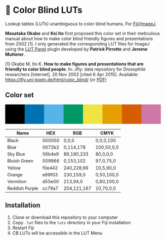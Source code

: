 # :rainbow: Color Blind LUTs

Lookup tables (LUTs) unambiguous to color blind humans. For [Fiji](https://fiji.sc/)/[ImageJ](https://imagej.github.io/).

**Masataka Okabe** and **Kei Ito** first proposed this color set in their meticulous manual about how to make color blind friendly figures and presentations from 2002 [1].
I only generated the corresponding LUT files for ImageJ using the [LUT Panel](http://rsb.info.nih.gov/ij/plugins/lut-panel.html) plugin developed by **Patrick Pirrotte** and **Jerome Mutterer**.

[1] Okabe M, Ito K. **How to make figures and presentations that are friendly to color blind people**. In: Jfly: data repository for *Drosophila* researchers [Internet]. 20 Nov 2002 [cited 6 Apr 2015]. Available: https://jfly.uni-koeln.de/html/color_blind/ (or [PDF](https://jfly.uni-koeln.de/html/manuals/pdf/color_blind.pdf))

## Color set

![](ColorBlindLUTs.png)

| Name           | HEX    | RGB         | CMYK       |
| -------------- | ------ | ----------- | ---------- |
| Black          | 000000 | 0,0,0       | 0,0,0,100  |
| Blue           | 0072b2 | 0,114,178   | 100,50,0,0 |
| Sky Blue       | 56b4e9 | 86,180,233  | 80,0,0,0   |
| Bluish Green   | 009966 | 0,153,102   | 97,0,75,0  |
| Yellow         | f0e442 | 240,228,66  | 10,5,90,0  |
| Orange         | e69f03 | 230,159,0   | 0,50,100,0 |
| Vermilion      | d55e00 | 213,94,0    | 0,80,100,0 |
| Reddish Purple | cc79a7 | 204,121,167 | 10,70,0,0  |

## Installation

1. Clone or download this repository to your computer
2. Copy `.lut` files to the `luts` directory in your Fiji installation
3. Restart Fiji
4. CB LUTs will be accessible in the LUT Menu


